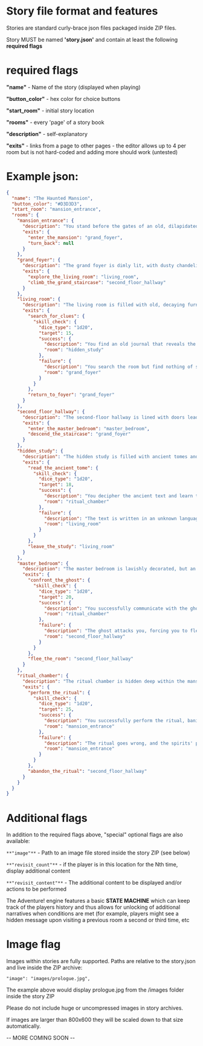 # Story file format and features

Stories are standard curly-brace json files packaged inside ZIP files.

Story MUST be named **'story.json'** and contain at least the following **required flags**

# required flags

**"name"** - Name of the story (displayed when playing)

**"button_color"** - hex color for choice buttons

**"start_room"** - initial story location

**"rooms"** -  every 'page' of a story book

**"description"** - self-explanatory

**"exits"** - links from a page to other pages - the editor allows up to 4 per room but is not hard-coded and adding more should work (untested)


# Example json:


```json
{
  "name": "The Haunted Mansion",
  "button_color": "#D3D3D3",
  "start_room": "mansion_entrance",
  "rooms": {
    "mansion_entrance": {
      "description": "You stand before the gates of an old, dilapidated mansion. Rumors say it's haunted by restless spirits. Will you dare to enter?",
      "exits": {
        "enter_the_mansion": "grand_foyer",
        "turn_back": null
      }
    },
    "grand_foyer": {
      "description": "The grand foyer is dimly lit, with dusty chandeliers hanging from the ceiling. Eerie portraits line the walls, their eyes seeming to follow your every move.",
      "exits": {
        "explore_the_living_room": "living_room",
        "climb_the_grand_staircase": "second_floor_hallway"
      }
    },
    "living_room": {
      "description": "The living room is filled with old, decaying furniture. A strange presence lingers in the air, making you feel uneasy.",
      "exits": {
        "search_for_clues": {
          "skill_check": {
            "dice_type": "1d20",
            "target": 15,
            "success": {
              "description": "You find an old journal that reveals the mansion's dark history.",
              "room": "hidden_study"
            },
            "failure": {
              "description": "You search the room but find nothing of significance.",
              "room": "grand_foyer"
            }
          }
        },
        "return_to_foyer": "grand_foyer"
      }
    },
    "second_floor_hallway": {
      "description": "The second-floor hallway is lined with doors leading to various rooms. The floorboards creak beneath your feet, and the air grows colder as you proceed.",
      "exits": {
        "enter_the_master_bedroom": "master_bedroom",
        "descend_the_staircase": "grand_foyer"
      }
    },
    "hidden_study": {
      "description": "The hidden study is filled with ancient tomes and mysterious artifacts. A sense of unease permeates the room, as if the secrets contained within are not meant for mortal eyes.",
      "exits": {
        "read_the_ancient_tome": {
          "skill_check": {
            "dice_type": "1d20",
            "target": 18,
            "success": {
              "description": "You decipher the ancient text and learn the secret to banishing the spirits.",
              "room": "ritual_chamber"
            },
            "failure": {
              "description": "The text is written in an unknown language, and you fail to comprehend its meaning.",
              "room": "living_room"
            }
          }
        },
        "leave_the_study": "living_room"
      }
    },
    "master_bedroom": {
      "description": "The master bedroom is lavishly decorated, but an oppressive atmosphere fills the room. A ghostly figure appears, its eyes filled with sorrow and anger.",
      "exits": {
        "confront_the_ghost": {
          "skill_check": {
            "dice_type": "1d20",
            "target": 20,
            "success": {
              "description": "You successfully communicate with the ghost and learn the key to its unrest.",
              "room": "ritual_chamber"
            },
            "failure": {
              "description": "The ghost attacks you, forcing you to flee the room.",
              "room": "second_floor_hallway"
            }
          }
        },
        "flee_the_room": "second_floor_hallway"
      }
    },
    "ritual_chamber": {
      "description": "The ritual chamber is hidden deep within the mansion. Ancient symbols adorn the walls, and a mysterious altar stands at the center. This is where you must confront the spirits and banish them.",
      "exits": {
        "perform_the_ritual": {
          "skill_check": {
            "dice_type": "1d20",
            "target": 25,
            "success": {
              "description": "You successfully perform the ritual, banishing the spirits and freeing the mansion from its curse.",
              "room": "mansion_entrance"
            },
            "failure": {
              "description": "The ritual goes wrong, and the spirits' power grows stronger. You barely manage to escape the mansion with your life.",
              "room": "mansion_entrance"
            }
          }
        },
        "abandon_the_ritual": "second_floor_hallway"
      }
    }
  }
}

```




# Additional flags 

In addition to the required flags above, "special" optional flags are also available:

`**"image"**` - Path to an image file stored inside the story ZIP (see below)

`**"revisit_count"**` - if the player is in this location for the Nth time, display additional content

`**"revisit_content"**` - The additional content to be displayed and/or actions to be performed


The Adventure! engine features a basic **STATE MACHINE** which can keep track of the players history and thus allows for unlocking of additional narratives when conditions are met (for example, players might see a hidden message upon visiting a previous room a second or third time, etc

# Image flag 

Images within stories are fully supported. Paths are relative to the story.json and live inside the ZIP archive:


```
"image": "images/prologue.jpg",
```


The example above would display prologue.jpg from the /images folder inside the story ZIP

Please do not include huge or uncompressed images in story archives.

If images are larger than 800x600 they will be scaled down to that size automatically.




-- MORE COMING SOON --
